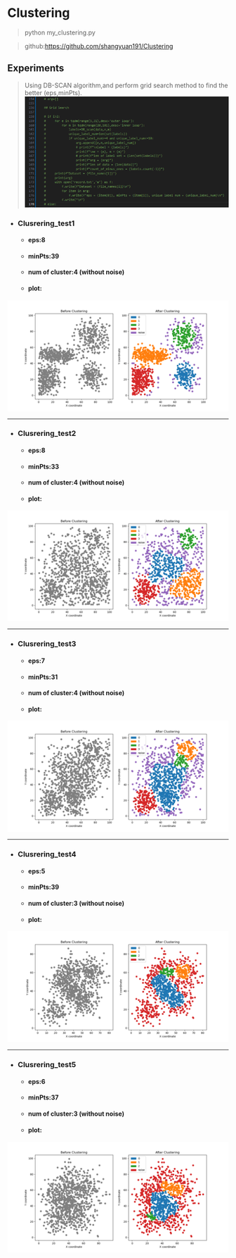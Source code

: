 # Clustering
> python my_clustering.py


> github:https://github.com/shangyuan191/Clustering
## Experiments
> Using DB-SCAN algorithm,and perform grid search method to find the better (eps,minPts).
![alt text](image.png)
* ### Clusrering_test1
    * #### eps:8
    * #### minPts:39
    * #### num of cluster:4 (without noise)
    * #### plot:
![alt text](Figure_1.png)

----------------------------------------------------

* ### Clusrering_test2
    * #### eps:8
    * #### minPts:33
    * #### num of cluster:4 (without noise)
    * #### plot:
![alt text](Figure_2.png)

----------------------------------------------------


* ### Clusrering_test3
    * #### eps:7
    * #### minPts:31
    * #### num of cluster:4 (without noise)
    * #### plot:
![alt text](Figure_3.png)


----------------------------------------------------


* ### Clusrering_test4
    * #### eps:5
    * #### minPts:39
    * #### num of cluster:3 (without noise)
    * #### plot:
![alt text](Figure_4.png)


----------------------------------------------------


* ### Clusrering_test5
    * #### eps:6
    * #### minPts:37
    * #### num of cluster:3 (without noise)
    * #### plot:
![alt text](Figure_5.png)
